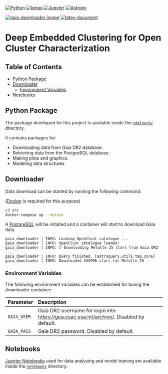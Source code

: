 [![Python][python_badge]][python_link]
[![keras][keras_badge]][keras_link]
[![Jupyter][jupyter_badge]][notebooks_link]
[![Astropy][astropy_badge]][astropy_link]

[![gaia-downloader image][gaia_downloader_badge]][gaia_downlaoder_image]
[![latex-document][latex_document_badge]][latex_document_workflow]

# Deep Embedded Clustering for Open Cluster Characterization

## Table of Contents

- [Python Package](#python-package)
- [Downloader](#downloader)
  - [Environment Variables](#environment-variables)
- [Notebooks](#notebooks)

## Python Package

The package developed for this project is available inside the [`cdalvaro/`](cdalvaro) directory.

It contains packages for:

- Downloading data from Gaia DR2 database.
- Retrieving data from the PostgreSQL database.
- Making plots and graphics.
- Modeling data structures.

## Downloader

Data download can be started by running the following command:

([Docker][docker] is required for this purpose)

```sh
cd src
docker-compose up --detach
```

A [PostgreSQL][postgresql] will be initiated and a container will start to download Gaia data.

```
gaia_downloader | INFO: Loading OpenClust catalogue ...
gaia_downloader | INFO: OpenClust catalogue loaded!
gaia_downloader | INFO: ⏱ Downloading Melotte 25 stars from Gaia DR2 ...
gaia_downloader | INFO: Query finished. [astroquery.utils.tap.core]
gaia_downloader | INFO: Downloaded 433996 stars for Melotte 25
```

### Environment Variables

The following environment variables can be established for tuning the downloader container:

| Parameter   | Description                                                                              |
| :---------- | :--------------------------------------------------------------------------------------- |
| `GAIA_USER` | Gaia DR2 username for login into https://gea.esac.esa.int/archive/. Disabled by default. |
| `GAIA_PASS` | Gaia DR2 password. Disabled by default.                                                  |

## Notebooks

[Jupyter Notebooks][jupyter] used for data analysing and model training are available inside the [`notebooks`](notebooks) directory.

[docker]: https://www.docker.com
[postgresql]: https://www.postgresql.org
[jupyter]: https://jupyter.org
[gaia_downloader_badge]: https://img.shields.io/github/workflow/status/cdalvaro/machine-learning-master-thesis/gaia-downloader%20image?style=flat-square&label=gaia-downloader&logo=Docker
[gaia_downlaoder_image]: https://github.com/users/cdalvaro/packages/container/package/gaia-downloader
[latex_document_badge]: https://img.shields.io/github/workflow/status/cdalvaro/machine-learning-master-thesis/Build%20LaTeX%20document?style=flat-square&label=LaTeX&logo=LaTeX&logoColor=008080
[latex_document_workflow]: https://github.com/cdalvaro/machine-learning-master-thesis/actions?query=workflow%3A%22Build+LaTeX+document%22
[python_badge]: https://img.shields.io/badge/Python-3.8-3776AB?style=flat-square&logo=Python
[python_link]: https://docs.python.org/3.8/contents.html "Python 3.8"
[keras_badge]: https://img.shields.io/badge/Keras-2.2-D00000?style=flat-square&logo=Keras&logoColor=D00000
[keras_link]: https://keras.io/api/ "Keras API"
[jupyter_badge]: https://img.shields.io/badge/Jupyter-Notebook-F37626?style=flat-square&logo=Jupyter
[notebooks_link]: src/notebooks "Jupyter Notebooks"
[astropy_badge]: https://img.shields.io/badge/powered%20by-AstroPy-orange.svg?style=flat-square
[astropy_link]: https://www.astropy.org/
